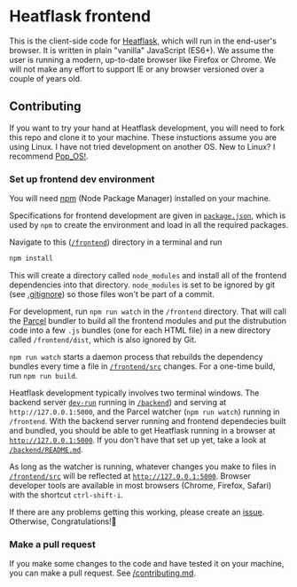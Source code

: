 # Heatflask frontend
This is the client-side code for [Heatflask](https://www.heatflask.com), which will run in the end-user's browser.  It is written in plain "vanilla" JavaScript (ES6+).  We assume the user is running a modern, up-to-date browser like Firefox or Chrome.  We will not make any effort to support IE or any browser versioned over a couple of years old.

## Contributing
If you want to try your hand at Heatflask development, you will need to fork this repo and clone it to your machine.  These instuctions assume you are using Linux.  I have not tried development on another OS. New to Linux? I recommend [Pop_OS!](https://system76.com/pop).

### Set up frontend dev environment
You will need [npm](https://www.npmjs.com) (Node Package Manager) installed on your machine.

Specifications for frontend development are given in [`package.json`](/frontend/package.json), which is used by `npm` to create the environment and load in all the required packages.

Navigate to this ([`/frontend`](/frontend)) directory in a terminal and run
```bash
npm install
```

This will create a directory called `node_modules` and install all of the frontend dependencies into that directory.  `node_modules` is set to be ignored by git (see [.gitignore](/.gitignore)) so those files won't be part of a commit.

For development, run `npm run watch` in the `/frontend` directory.  That will call the [Parcel](https://www.parceljs.com) bundler to build all the frontend modules and put the distrubution code into a few `.js` bundles (one for each HTML file) in a new directory called `/frontend/dist`, which is also ignored by Git.

`npm run watch` starts a daemon process that rebuilds the dependency bundles every time a file in [`/frontend/src`](/frontend/src) changes. For a one-time build, run `npm run build`.

Heatflask development typically involves two terminal windows. The backend server [`dev-run`](/backend/dev-run) running in [`/backend`](/backend)) and serving at `http://127.0.0.1:5000`, and the Parcel watcher (`npm run watch`) running in `/frontend`.  With the backend server running and frontend dependecies built and bundled, you should be able to get Heatflask running in a browser at [`http://127.0.0.1:5000`](http://127.0.0.1:5000).  If you don't have that set up yet, take a look at [`/backend/README.md`](/backend/README.md).

As long as the watcher is running, whatever changes you make to files in [`/frontend/src`](/frontend/src) will be reflected at [`http://127.0.0.1:5000`](http://127.0.0.1:5000).  Browser developer tools are available in most browsers (Chrome, Firefox, Safari) with the shortcut `ctrl-shift-i`.

If there are any problems getting this working, please create an [issue](https://github.com/ebrensi/heatflask/issues). Otherwise, Congratulations!🥳

### Make a pull request
If you make some changes to the code and have tested it on your machine, you can make a pull request. See [/contributing.md](/contributing.md).

